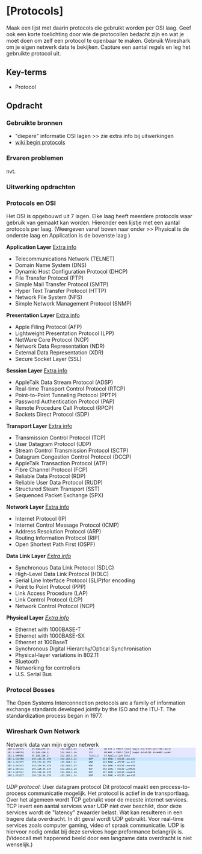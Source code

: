 # [Protocols]
Maak een lijst met daarin protocols die gebruikt worden per OSI laag. Geef ook een korte toelichting door wie de protocollen bedacht zijn en wat je moet doen om zelf een protocol te openbaar te maken.
Gebruik Wireshark om je eigen netwerk data te bekijken. Capture een aantal regels en leg het gebruikte protocol uit.

## Key-terms
- Protocol

## Opdracht
### Gebruikte bronnen
- "diepere" informatie OSI lagen >> zie extra info bij uitwerkingen
- [wiki begin protocols](https://en.wikipedia.org/wiki/OSI_protocols#Routing_protocols)

### Ervaren problemen
nvt.

### Uitwerking opdrachten

### Protocols en OSI
Het OSI is opgebouwd uit 7 lagen. Elke laag heeft meerdere protocols waar gebruik van gemaakt kan worden. Hieronder een lijstje met een aantal protocols per laag. (Weergeven vanaf boven naar onder >> Physical is de onderste laag en Application is de bovenste laag )

**Application Layer** [Extra info](https://www.geeksforgeeks.org/application-layer-in-osi-model/?ref=lbp)
- Telecommunications Network (TELNET)
- Domain Name System (DNS)
- Dynamic Host Configuration Protocol (DHCP)
- File Transfer Protocol (FTP)
- Simple Mail Transfer Protocol (SMTP)
- Hyper Text Transfer Protocol (HTTP)
- Network File System (NFS)
- Simple Network Management Protocol (SNMP)

**Presentation Layer** [Extra info](https://www.geeksforgeeks.org/presentation-layer-in-osi-model/)
- Apple Filing Protocol (AFP)
- Lightweight Presentation Protocol (LPP)
- NetWare Core Protocol (NCP)
- Network Data Representation (NDR)
- External Data Representation (XDR)
- Secure Socket Layer (SSL)

**Session Layer** [Extra info](https://www.geeksforgeeks.org/session-layer-in-osi-model/?ref=lbp)
- AppleTalk Data Stream Protocol (ADSP)
- Real-time Transport Control Protocol (RTCP)
- Point-to-Point Tunneling Protocol (PPTP)
- Password Authentication Protocol (PAP)
- Remote Procedure Call Protocol (RPCP)
- Sockets Direct Protocol (SDP)

**Transport Layer** [Extra info](https://www.geeksforgeeks.org/transport-layer-responsibilities/)
- Transmission Control Protocol (TCP)
- User Datagram Protocol (UDP)
- Stream Control Transmission Protocol (SCTP)
- Datagram Congestion Control Protocol (DCCP)
- AppleTalk Transaction Protocol (ATP)
- Fibre Channel Protocol (FCP)
- Reliable Data Protocol (RDP)
- Reliable User Data Protocol (RUDP)
- Structured Steam Transport (SST)
- Sequenced Packet Exchange (SPX)

**Network Layer** [Extra info](https://www.geeksforgeeks.org/difference-between-network-layer-protocols-and-application-layer-protocols/)
- Internet Protocol (IP)
- Internet Control Message Protocol (ICMP)
- Address Resolution Protocol (ARP)
- Routing Information Protocol (RIP)
- Open Shortest Path First (OSPF)

**Data Link Layer** *[Extra info](https://www.geeksforgeeks.org/data-link-layer/?ref=lbp)*
- Synchronous Data Link Protocol (SDLC)
- High-Level Data Link Protocol (HDLC)
- Serial Line Interface Protocol (SLIP)for encoding
- Point to Point Protocol (PPP)
- Link Access Procedure (LAP)
- Link Control Protocol (LCP)
- Network Control Protocol (NCP)

**Physical Layer** *[Extra info](https://www.geeksforgeeks.org/physical-layer-in-osi-model/?ref=lbp)*
- Ethernet with 1000BASE-T
- Ethernet with 1000BASE-SX
- Ethernet at 100BaseT
- Synchronous Digital Hierarchy/Optical Synchronisation
- Physical-layer variations in 802.11
- Bluetooth
- Networking for controllers
- U.S. Serial Bus

### Protocol Bosses 
The Open Systems Interconnection protocols are a family of information exchange standards developed jointly by the ISO and the ITU-T. The standardization process began in 1977.

### Wireshark Own Network
Netwerk data van mijn eigen netwerk
![WiresharkSnap](../00_includes/0203_protocols_wireshark.PNG)

*UDP protocol*: User datagram protocol
Dit protocol maakt een process-to-process communicatie mogelijk. Het protocol is actief in de transportlaag. Over het algemeen wordt TCP gebruikt voor de meeste internet services. TCP levert een aantal services waar UDP niet over beschikt, door deze services wordt de "latency" zwaarder belast. Wat kan resulteren in een tragere data overdracht. In dit geval wordt UDP gebruikt. Voor real-time services zoals computer gaming, video of spraak communicatie. UDP is hiervoor nodig omdat bij deze services hoge preformance belangrijk is. (Videocall met happerend beeld door een langzame data overdracht is niet wenselijk.)
